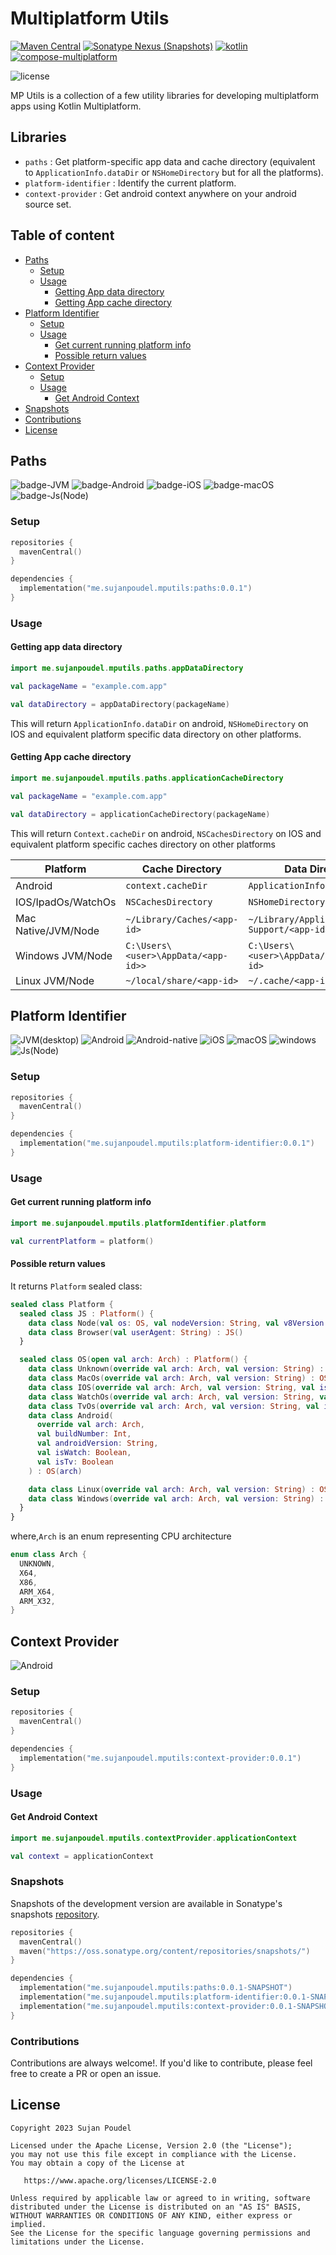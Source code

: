 # Multiplatform Utils

[![Maven Central](https://img.shields.io/maven-central/v/me.sujanpoudel.mputils/paths?label=version&color=blue)](https://search.maven.org/search?q=me.sujanpoudel.mputils)
[![Sonatype Nexus (Snapshots)](https://img.shields.io/nexus/s/me.sujanpoudel.mputils/paths?label=snapshot&server=https%3A%2F%2Fs01.oss.sonatype.org)](https://s01.oss.sonatype.org/content/repositories/snapshots/me/sujanpoudel/mputils/)
[![kotlin](https://img.shields.io/badge/kotlin-1.9.21-blue?logo=kotlin)](http://kotlinlang.org)
[![compose-multiplatform](https://img.shields.io/badge/Compose_Multiplatform-1.5.11-blue?logo=jetpackcompose)](https://github.com/JetBrains/compose-jb)

![license](https://img.shields.io/github/license/psuzn/mp-utils?label=License)

MP Utils is a collection of a few utility libraries for developing multiplatform apps using Kotlin Multiplatform.

## Libraries

- `paths` : Get platform-specific app data and cache directory (equivalent
  to `ApplicationInfo.dataDir` or `NSHomeDirectory` but for all the platforms).
- `platform-identifier` : Identify the current platform.
- `context-provider` : Get android context anywhere on your android source set.

## Table of content

- [Paths](#paths)
  - [Setup](#setup)
  - [Usage](#usage)
    - [Getting App data directory](#getting-app-data-directory)
    - [Getting App cache directory](#getting-app-cache-directory)
- [Platform Identifier](#platform-identifier)
  - [Setup](#setup-1)
  - [Usage](#usage-1)
    - [Get current running platform info](#get-current-running-platform-info)
    - [Possible return values](#possible-return-values)
- [Context Provider](#context-provider)
  - [Setup](#setup-2)
  - [Usage](#usage-2)
    - [Get Android Context]()
- [Snapshots](#snapshots)
- [Contributions](#contributions)
- [License](#license)

## Paths

![badge-JVM](https://img.shields.io/badge/JVM(desktop)-orange)
![badge-Android](https://img.shields.io/badge/Android-dodgerblue?logo=android&logoColor=white)
![badge-iOS](https://img.shields.io/badge/iOS-gray?logo=apple&logoColor=silver)
![badge-macOS](https://img.shields.io/badge/macOS-gray?logo=apple&logoColor=silver)
![badge-Js(Node)](https://img.shields.io/badge/Js(Node)-limegreen?logo=nodedotjs&logoColor=white)

### Setup

```kotlin
repositories {
  mavenCentral()
}

dependencies {
  implementation("me.sujanpoudel.mputils:paths:0.0.1")
}
```

### Usage

#### Getting app data directory

```kotlin
import me.sujanpoudel.mputils.paths.appDataDirectory

val packageName = "example.com.app"

val dataDirectory = appDataDirectory(packageName)
```

This will return `ApplicationInfo.dataDir` on android, `NSHomeDirectory` on IOS and equivalent platform specific data
directory on other platforms.

#### Getting App cache directory

```kotlin
import me.sujanpoudel.mputils.paths.applicationCacheDirectory

val packageName = "example.com.app"

val dataDirectory = applicationCacheDirectory(packageName)
```

This will return `Context.cacheDir` on android, `NSCachesDirectory` on IOS and equivalent platform specific caches
directory on other platforms

| Platform            | Cache Directory                     | Data Directory                             |
|---------------------|-------------------------------------|--------------------------------------------|
| Android             | `context.cacheDir`                  | `ApplicationInfo.dataDir`                  |
| IOS/IpadOs/WatchOs  | `NSCachesDirectory`                 | `NSHomeDirectory`                          |
| Mac Native/JVM/Node | `~/Library/Caches/<app-id>`         | `~/Library/Application Support/<app-id>`   |
| Windows JVM/Node    | `C:\Users\<user>\AppData/<app-id>>` | `C:\Users\<user>\AppData/Cachaes/<app-id>` |
| Linux JVM/Node      | `~/local/share/<app-id>`            | `~/.cache/<app-id>`                        |

## Platform Identifier

![JVM(desktop)](https://img.shields.io/badge/JVM_(desktop)-orange?logo=freedesktopdoporg)
![Android](https://img.shields.io/badge/Android-dodgerblue?logo=android&logoColor=white)
![Android-native](https://img.shields.io/badge/Native-dodgerblue?logo=android&logoColor=white)
![iOS](https://img.shields.io/badge/iOS-gray?logo=apple&logoColor=silver)
![macOS](https://img.shields.io/badge/macOS-gray?logo=apple&logoColor=silver)
![windows](https://img.shields.io/badge/Windows-deepskyblue?logo=windows&logoColor=white)
![Js(Node)](https://img.shields.io/badge/Javascript-lightslategrey?logo=javascript&logoColor=white)

### Setup

```kotlin
repositories {
  mavenCentral()
}

dependencies {
  implementation("me.sujanpoudel.mputils:platform-identifier:0.0.1")
}
```

### Usage

#### Get current running platform info

```kotlin
import me.sujanpoudel.mputils.platformIdentifier.platform

val currentPlatform = platform()

```

#### Possible return values

It returns `Platform` sealed class:

```kotlin
sealed class Platform {
  sealed class JS : Platform() {
    data class Node(val os: OS, val nodeVersion: String, val v8Version: String) : JS()
    data class Browser(val userAgent: String) : JS()
  }

  sealed class OS(open val arch: Arch) : Platform() {
    data class Unknown(override val arch: Arch, val version: String) : OS(arch)
    data class MacOs(override val arch: Arch, val version: String) : OS(arch)
    data class IOS(override val arch: Arch, val version: String, val isSimulator: Boolean) : OS(arch)
    data class WatchOs(override val arch: Arch, val version: String, val isSimulator: Boolean) : OS(arch)
    data class TvOs(override val arch: Arch, val version: String, val isSimulator: Boolean) : OS(arch)
    data class Android(
      override val arch: Arch,
      val buildNumber: Int,
      val androidVersion: String,
      val isWatch: Boolean,
      val isTv: Boolean
    ) : OS(arch)

    data class Linux(override val arch: Arch, val version: String) : OS(arch)
    data class Windows(override val arch: Arch, val version: String) : OS(arch)
  }
}
```

where,`Arch` is an enum representing CPU architecture

```kotlin
enum class Arch {
  UNKNOWN,
  X64,
  X86,
  ARM_X64,
  ARM_X32,
}
```

## Context Provider

![Android](https://img.shields.io/badge/Android-dodgerblue?logo=android&logoColor=white)

### Setup

```kotlin
repositories {
  mavenCentral()
}

dependencies {
  implementation("me.sujanpoudel.mputils:context-provider:0.0.1")
}
```

### Usage

#### Get Android Context

```kotlin
import me.sujanpoudel.mputils.contextProvider.applicationContext

val context = applicationContext

```

### Snapshots

Snapshots of the development version are available in Sonatype's
snapshots [repository](https://s01.oss.sonatype.org/content/repositories/snapshots/me/sujanpoudel/mputils/).

```kotlin
repositories {
  mavenCentral()
  maven("https://oss.sonatype.org/content/repositories/snapshots/")
}

dependencies {
  implementation("me.sujanpoudel.mputils:paths:0.0.1-SNAPSHOT")
  implementation("me.sujanpoudel.mputils:platform-identifier:0.0.1-SNAPSHOT")
  implementation("me.sujanpoudel.mputils:context-provider:0.0.1-SNAPSHOT")
}
```

### Contributions

Contributions are always welcome!. If you'd like to contribute, please feel free to create a PR or
open an issue.

## License

```
Copyright 2023 Sujan Poudel

Licensed under the Apache License, Version 2.0 (the "License");
you may not use this file except in compliance with the License.
You may obtain a copy of the License at

   https://www.apache.org/licenses/LICENSE-2.0

Unless required by applicable law or agreed to in writing, software
distributed under the License is distributed on an "AS IS" BASIS,
WITHOUT WARRANTIES OR CONDITIONS OF ANY KIND, either express or implied.
See the License for the specific language governing permissions and
limitations under the License.
```
